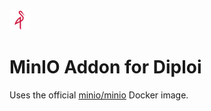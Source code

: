 <img alt="icon" src=".diploi/icon.svg" width="32">

# MinIO Addon for Diploi

Uses the official [minio/minio](https://hub.docker.com/r/minio/minio) Docker image.
